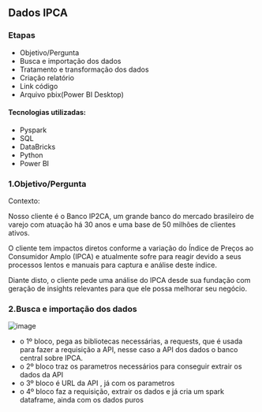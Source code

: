 ## Dados IPCA

### Etapas
* Objetivo/Pergunta
* Busca e importação dos dados
* Tratamento e transformação dos dados
* Criação relatório
* Link código
* Arquivo pbix(Power BI Desktop)

#### Tecnologias utilizadas:

* Pyspark
* SQL
* DataBricks
* Python
* Power BI

### 1.Objetivo/Pergunta

Contexto:

Nosso cliente é o Banco IP2CA, um grande banco do mercado brasileiro de varejo com atuação há 30 anos e uma base de 50 milhões de clientes ativos.

O cliente tem impactos diretos conforme a variação do Índice de Preços ao Consumidor Amplo (IPCA) e atualmente sofre para reagir devido a seus processos lentos e manuais para captura e análise deste índice.

Diante disto, o cliente pede uma análise do IPCA desde sua fundação com geração de insights relevantes para que ele possa melhorar seu negócio.

### 2.Busca e importação dos dados

![image](https://github.com/user-attachments/assets/11f35685-269a-4515-a8cb-101e45718eb6)

* o 1º bloco, pega as bibliotecas necessárias, a requests, que é usada para fazer a requisição a API, nesse caso a API dos dados o banco central sobre IPCA.
* o 2º bloco traz os parametros necessários para conseguir extrair os dados da API
* o 3º bloco é URL da API , já com os parametros
* o 4º bloco faz a requisição, extrair os dados e já cria um spark dataframe, ainda com os dados puros


